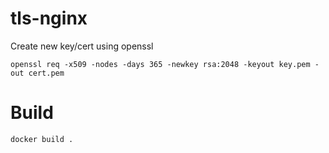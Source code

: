 # tls-nginx

Create new key/cert using openssl

```
openssl req -x509 -nodes -days 365 -newkey rsa:2048 -keyout key.pem -out cert.pem
```

# Build
```
docker build .
```